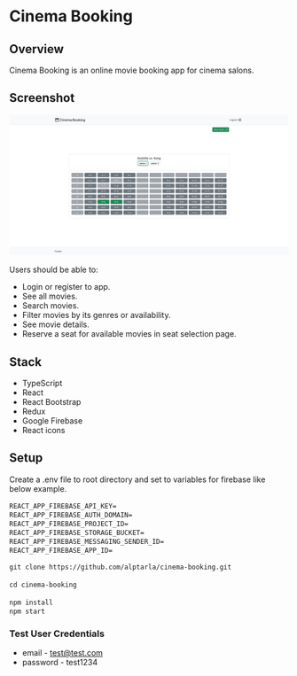 # Cinema Booking

## Overview

Cinema Booking is an online movie booking app for cinema salons.

## Screenshot

![Cinema Booking](./app-screenshot.png "Cinema Booking")

Users should be able to:

- Login or register to app.
- See all movies.
- Search movies.
- Filter movies by its genres or availability.
- See movie details.
- Reserve a seat for available movies in seat selection page.

## Stack

- TypeScript
- React
- React Bootstrap
- Redux
- Google Firebase
- React icons

## Setup

Create a .env file to root directory and set to variables for firebase like below example.

```
REACT_APP_FIREBASE_API_KEY=
REACT_APP_FIREBASE_AUTH_DOMAIN=
REACT_APP_FIREBASE_PROJECT_ID=
REACT_APP_FIREBASE_STORAGE_BUCKET=
REACT_APP_FIREBASE_MESSAGING_SENDER_ID=
REACT_APP_FIREBASE_APP_ID=
```

```
git clone https://github.com/alptarla/cinema-booking.git

cd cinema-booking

npm install
npm start
```

### Test User Credentials

- email - test@test.com
- password - test1234
